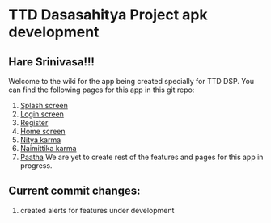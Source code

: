 # TTD Dasasahitya Project apk development
## Hare Srinivasa!!!
Welcome to the wiki for the app being created specially for TTD DSP. You can find the following pages for this app in this git repo:
1. [Splash screen](app/src/main/res/layout/activity_splash_screen.xml)
2. [Login screen](app/src/main/res/layout/activity_login.xml)
3. [Register](app/src/main/res/layout/activity_register.xml)
4. [Home screen](app/src/main/res/layout/fragment_main.xml)
5. [Nitya karma](app/src/main/res/layout/fragment_nitya_karma.xml)
6. [Naimittika karma](app/src/main/res/layout/fragment_naimittika_karma.xml)
7. [Paatha](app/src/main/res/layout/fragment_paatha.xml)
We are yet to create rest of the features and pages for this app in progress.

## Current commit changes:
1. created alerts for features under development